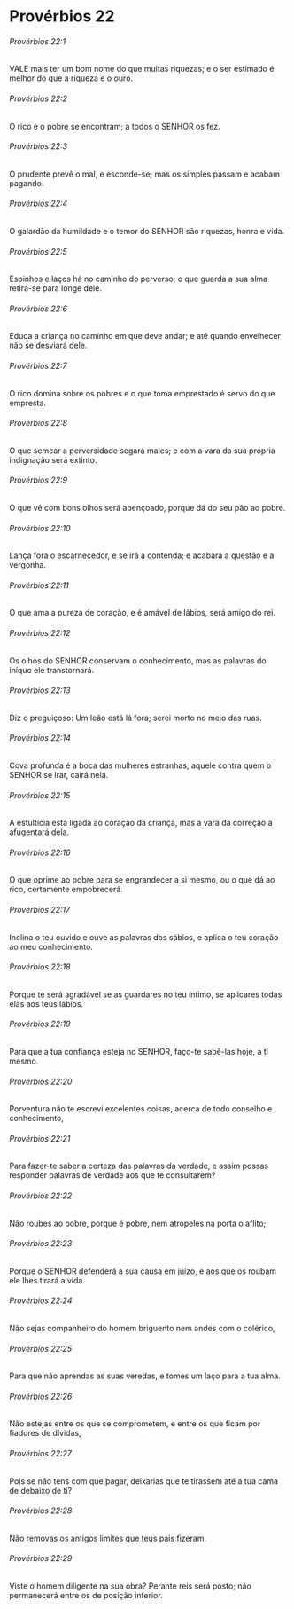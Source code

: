 # Provérbios 22

###### Provérbios 22:1

VALE mais ter um bom nome do que muitas riquezas; e o ser estimado é melhor do que a riqueza e o ouro.

###### Provérbios 22:2

O rico e o pobre se encontram; a todos o SENHOR os fez.

###### Provérbios 22:3

O prudente prevê o mal, e esconde-se; mas os simples passam e acabam pagando.

###### Provérbios 22:4

O galardão da humildade e o temor do SENHOR são riquezas, honra e vida.

###### Provérbios 22:5

Espinhos e laços há no caminho do perverso; o que guarda a sua alma retira-se para longe dele.

###### Provérbios 22:6

Educa a criança no caminho em que deve andar; e até quando envelhecer não se desviará dele.

###### Provérbios 22:7

O rico domina sobre os pobres e o que toma emprestado é servo do que empresta.

###### Provérbios 22:8

O que semear a perversidade segará males; e com a vara da sua própria indignação será extinto.

###### Provérbios 22:9

O que vê com bons olhos será abençoado, porque dá do seu pão ao pobre.

###### Provérbios 22:10

Lança fora o escarnecedor, e se irá a contenda; e acabará a questão e a vergonha.

###### Provérbios 22:11

O que ama a pureza de coração, e é amável de lábios, será amigo do rei.

###### Provérbios 22:12

Os olhos do SENHOR conservam o conhecimento, mas as palavras do iníquo ele transtornará.

###### Provérbios 22:13

Diz o preguiçoso: Um leão está lá fora; serei morto no meio das ruas.

###### Provérbios 22:14

Cova profunda é a boca das mulheres estranhas; aquele contra quem o SENHOR se irar, cairá nela.

###### Provérbios 22:15

A estultícia está ligada ao coração da criança, mas a vara da correção a afugentará dela.

###### Provérbios 22:16

O que oprime ao pobre para se engrandecer a si mesmo, ou o que dá ao rico, certamente empobrecerá.

###### Provérbios 22:17

Inclina o teu ouvido e ouve as palavras dos sábios, e aplica o teu coração ao meu conhecimento.

###### Provérbios 22:18

Porque te será agradável se as guardares no teu íntimo, se aplicares todas elas aos teus lábios.

###### Provérbios 22:19

Para que a tua confiança esteja no SENHOR, faço-te sabê-las hoje, a ti mesmo.

###### Provérbios 22:20

Porventura não te escrevi excelentes coisas, acerca de todo conselho e conhecimento,

###### Provérbios 22:21

Para fazer-te saber a certeza das palavras da verdade, e assim possas responder palavras de verdade aos que te consultarem?

###### Provérbios 22:22

Não roubes ao pobre, porque é pobre, nem atropeles na porta o aflito;

###### Provérbios 22:23

Porque o SENHOR defenderá a sua causa em juízo, e aos que os roubam ele lhes tirará a vida.

###### Provérbios 22:24

Não sejas companheiro do homem briguento nem andes com o colérico,

###### Provérbios 22:25

Para que não aprendas as suas veredas, e tomes um laço para a tua alma.

###### Provérbios 22:26

Não estejas entre os que se comprometem, e entre os que ficam por fiadores de dívidas,

###### Provérbios 22:27

Pois se não tens com que pagar, deixarias que te tirassem até a tua cama de debaixo de ti?

###### Provérbios 22:28

Não removas os antigos limites que teus pais fizeram.

###### Provérbios 22:29

Viste o homem diligente na sua obra? Perante reis será posto; não permanecerá entre os de posição inferior.

